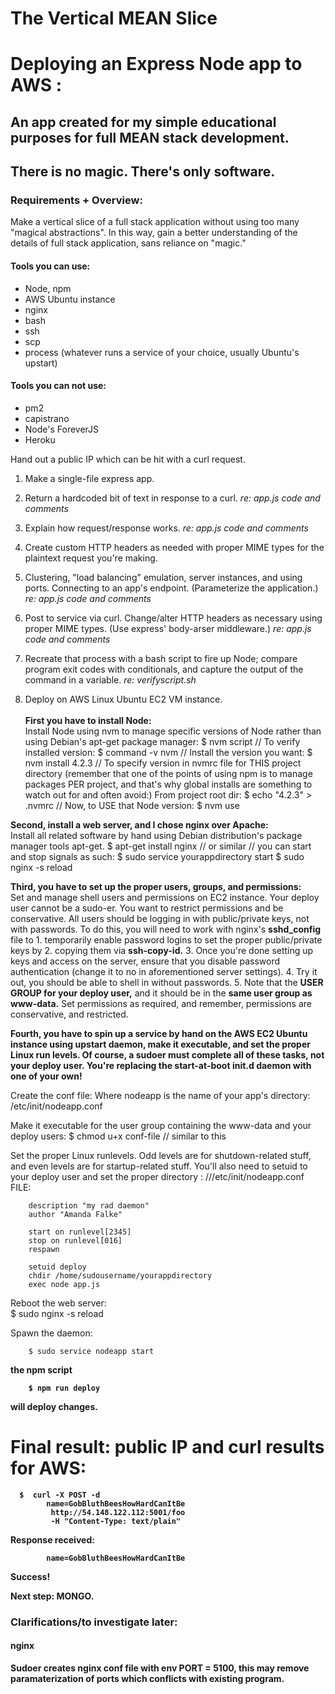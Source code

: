 
The Vertical MEAN Slice
=======
# Deploying an Express Node app to AWS :

## An app created for my simple educational purposes for full MEAN stack development.

## There is no magic. There's only software.

### Requirements + Overview:
Make a vertical slice of a full stack application without using too many "magical abstractions". In this way, gain a better understanding of the details of full stack application, sans reliance on "magic."

#### Tools you can use:
- Node, npm
- AWS Ubuntu instance
- nginx
- bash
- ssh
- scp
- process (whatever runs a service of your choice, usually Ubuntu's upstart)


#### Tools you can not use:
- pm2
- capistrano
- Node's ForeverJS
- Heroku

Hand out a public IP which can be hit with a curl request.

1. Make a single-file express app.

2. Return a hardcoded bit of text in response to a curl. *re: app.js code and comments*

3. Explain how request/response works. *re: app.js code and comments*

4. Create custom HTTP headers as needed with proper MIME types for the plaintext request you're making.

5. Clustering, "load balancing" emulation, server instances, and using ports. Connecting to an app's endpoint. (Parameterize the application.) *re: app.js code and comments*

6. Post to service via curl. Change/alter HTTP headers as necessary using proper MIME types. (Use express' body-arser middleware.) *re: app.js code and comments*

7. Recreate that process with a bash script to fire up Node; compare program exit codes with conditionals, and capture the output of the command in a variable. *re: verifyscript.sh*

8. Deploy on AWS Linux Ubuntu EC2 VM instance.
<br><br> <strong>First you have to install Node: </strong> <br>
Install Node using nvm to manage specific versions of Node rather than using Debian's apt-get package manager:
		 $ nvm script
		// To verify installed version:
		$ command -v nvm
		// Install the version you want:
		$ nvm install 4.2.3
		// To specify version in nvmrc file for THIS project directory (remember that one of the points of using npm is to manage packages PER project, and that's why global installs are something to watch out for and often avoid:) From project root dir:
		$ echo "4.2.3" > .nvmrc
		// Now, to USE that Node version:
		$ nvm use

 <strong>Second, install a web server, and I chose nginx over Apache: </strong> <br>Install all related software by hand using Debian distribution's package manager tools apt-get.
		$ apt-get install nginx // or similar
		// you can start and stop signals as such:
		$ sudo service yourappdirectory start
		$ sudo nginx -s reload

 <strong>Third, you have to set up the proper users, groups, and permissions: </strong><br> Set and manage shell users and permissions on EC2 instance. Your deploy user cannot be a sudo-er. You want to restrict permissions and be conservative. All users should be logging in with public/private keys, not with passwords. To do this, you will need to work with nginx's <strong>sshd_config</strong> file to 1. temporarily enable password logins to set the proper public/private keys by 2. copying them via  <strong>ssh-copy-id.</strong> 3. Once you're done setting up keys and access on the server, ensure that you disable password authentication (change it to no in aforementioned server settings). 4. Try it out, you should be able to shell in without passwords. 5. Note that the <strong>USER GROUP for your deploy user,</strong> and it should be in the <strong> same user group as www-data.</strong> Set permissions as required, and remember, permissions are conservative, and restricted.

 <strong>Fourth, you have to spin up a service by hand on the AWS EC2 Ubuntu instance using upstart daemon, make it executable, and set the proper Linux run levels. Of course, a sudoer must complete all of these tasks, not your deploy user. You're replacing the start-at-boot init.d daemon with one of your own!</strong><br>

 Create the conf file: Where nodeapp is the name of your app's directory:
 		/etc/init/nodeapp.conf

 Make it executable for the user group containing the www-data and your deploy users:
 		$ chmod u+x conf-file // similar to this

 Set the proper Linux runlevels. Odd levels are for shutdown-related stuff, and even levels are for startup-related stuff. You'll also need to  setuid to your deploy user and set the proper directory :
 		///etc/init/nodeapp.conf FILE:

		description "my rad daemon"
		author "Amanda Falke"

		start on runlevel[2345]
		stop on runlevel[016]
		respawn

		setuid deploy
		chdir /home/sudousername/yourappdirectory
		exec node app.js

 Reboot the web server:   
		 $ sudo nginx -s reload

 Spawn the daemon:   

		$ sudo service nodeapp start


<strong>the npm script

    	$ npm run deploy
<strong>will deploy changes.


# Final result: public IP and curl results for AWS:

      $  curl -X POST -d
			name=GobBluthBeesHowHardCanItBe
			 http://54.148.122.112:5001/foo
			 -H "Content-Type: text/plain"

Response received:

			name=GobBluthBeesHowHardCanItBe

<strong>
Success!</strong>

Next step: MONGO.

### Clarifications/to investigate later:
#### nginx
Sudoer creates nginx conf file with env PORT = 5100, this may remove paramaterization of ports which conflicts with existing program.
